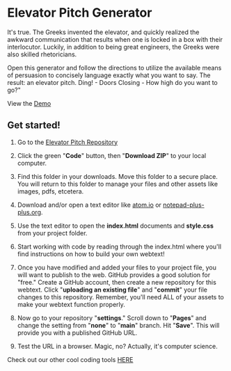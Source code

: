# Elevator Pitch Generator

It's true. The Greeks invented the elevator, and quickly realized the awkward communication that results when one is locked in a box with their interlocutor. Luckily, in addition to being great engineers, the Greeks were also skilled rhetoricians.

Open this generator and follow the directions to utilize the available means of persuasion to concisely language exactly what you want to say. The result: an elevator pitch. Ding! - Doors Closing - How high do you want to go?"

View the [Demo](https://open-fuego.github.io/elevator-pitch-generator) 


## Get started!

1. Go to the [Elevator Pitch Repository](https://github.com/Open-Fuego/elevator-pitch-generator)

2. Click the green "**Code**" button, then "**Download ZIP**" to your local computer. 

3. Find this folder in your downloads. Move this folder to a secure place. You will return to this folder to manage your files and other assets like images, pdfs, etcetera. 

4. Download and/or open a text editor like [atom.io](https://atom.io) or [notepad-plus-plus.org](notepad-plus-plus.org). 

5. Use the text editor to open the **index.html** documents and **style.css** from your project folder.  

6. Start working with code by reading through the index.html where you'll find instructions on how to build your own webtext! 

7. Once you have modified and added your files to your project file, you will want to publish to the web. GitHub provides a good solution for "free." Create a GitHub account, then create a new repository for this webtext. Click  "**uploading an existing file**" and "**commit**" your file changes to this repository. Remember, you'll need ALL of your assets to make your webtext function properly. 

8. Now go to your repository "**settings**." Scroll down to "**Pages**" and change the setting from "**none**" to "**main**" branch. Hit "**Save**". This will provide you with a published GitHub URL.

9. Test the URL in a browser. Magic, no? Actually, it's computer science.  


Check out our other cool coding tools [HERE](https://open-fuego.github.io/Open-Fuego-Coding-Tools/)


